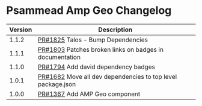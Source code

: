 # Psammead Amp Geo Changelog

<!-- prettier-ignore -->
| Version | Description |
|---------|-------------|
| 1.1.2 | [PR#1825](https://github.com/bbc/psammead/pull/1825) Talos - Bump Dependencies |
| 1.1.1 | [PR#1803](https://github.com/bbc/psammead/pull/1803/) Patches broken links on badges in documentation |
| 1.1.0 | [PR#1794](https://github.com/bbc/psammead/pull/1794) Add david dependency badges |
| 1.0.1 | [PR#1682](https://github.com/bbc/psammead/pull/1682) Move all dev dependencies to top level package.json |
| 1.0.0 | [PR#1367](https://github.com/bbc/psammead/pull/1367) Add AMP Geo component |

